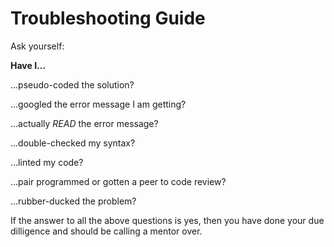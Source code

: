 # Troubleshooting Guide

Ask yourself:

**Have I...**

…pseudo-coded the solution?

…googled the error message I am getting?

…actually *READ* the error message?

…double-checked my syntax?

…linted my code?

…pair programmed or gotten a peer to code review?

…rubber-ducked the problem?

If the answer to all the above questions is yes, then you have done your due dilligence and should be calling a mentor over.